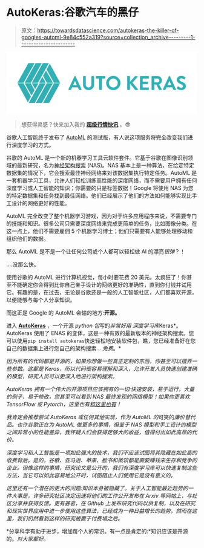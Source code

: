 # AutoKeras:谷歌汽车的黑仔

> 原文：<https://towardsdatascience.com/autokeras-the-killer-of-googles-automl-9e84c552a319?source=collection_archive---------1----------------------->

![](img/00cbd77bea77c60d97253ae5b99d9917.png)

> 想获得灵感？快来加入我的 [**超级行情快讯**](https://www.superquotes.co/?utm_source=mediumtech&utm_medium=web&utm_campaign=sharing) 。😎

谷歌人工智能终于发布了 [AutoML](https://cloud.google.com/automl/) 的测试版，有人说这项服务将完全改变我们进行深度学习的方式。

谷歌的 AutoML 是一个新的机器学习工具云软件套件。它基于谷歌在图像识别领域的最新研究，名为[神经架构搜索](https://arxiv.org/abs/1707.07012) (NAS)。NAS 基本上是一种算法，在给定特定数据集的情况下，它会搜索最佳神经网络来对该数据集执行特定任务。AutoML 是一套机器学习工具，允许人们轻松训练高性能的深度网络，而不需要用户拥有任何深度学习或人工智能的知识；你需要的只是标签数据！Google 将使用 NAS 为您的特定数据集和任务找到最佳网络。他们已经展示了他们的方法如何能够实现比手工设计的网络更好的性能。

AutoML 完全改变了整个机器学习游戏，因为对于许多应用程序来说，不需要专门的技能和知识。很多公司只需要深度网络来完成更简单的任务，比如图像分类。在这一点上，他们不需要雇佣 5 个机器学习博士；他们只需要有人能够处理移动和组织他们的数据。

那么 AutoML 是不是一个让任何公司或个人都可以轻松做 AI 的漂亮*银弹*？！

….没那么快。

使用谷歌的 AutoML 进行计算机视觉，每小时要花费 20 美元。太疯狂了！你甚至不能确定你会得到比你自己亲手设计的网络更好的准确性，直到你付钱并试用它。有趣的是，在过去，无论是谷歌还是一般的人工智能社区，人们都喜欢开源，以便能够与每个人分享知识。

而这正是 Google 的 AutoML 会输的地方:**开源。**

进入 [**AutoKeras**](https://github.com/jhfjhfj1/autokeras) ，一个开源 *python 包*写的*非常好用* *深度学习库*Keras*。AutoKeras 使用了 ENAS 的变体，这是一种有效的最新版本的神经架构搜索。您可以使用`pip install autokeras`快速轻松地安装软件包，瞧，您已经准备好在您自己的数据集上进行您自己的架构搜索… *免费*。*

*因为所有的代码都是开源的，如果你想做一些真正定制的东西，你甚至可以摆弄一些参数。这都是 Keras，所以代码很容易理解和深入，允许开发人员快速创建准确的模型，研究人员可以更深入地进行架构搜索。*

*AutoKeras 拥有一个伟大的开源项目应该拥有的一切:快速安装，易于运行，大量的例子，易于修改，您甚至可以看到 NAS 最终发现的网络模型！如果你更喜欢 TensorFlow 或 Pytorch，这里也有[和](https://github.com/melodyguan/enas)[这里也有](https://github.com/carpedm20/ENAS-pytorch)！*

*我肯定会推荐尝试 AutoKeras 或任何其他实现，作为 AutoML 的*可笑的*廉价替代品。也许谷歌正在为 AutoML 做更多的事情，但鉴于 NAS 模型和手工设计的模型之间非常小的性能差异，我怀疑人们会获得足够大的收益，值得付出如此高昂的代价。*

*深度学习和人工智能是一项如此强大的技术，我们不应该试图将其隐藏在如此高的收费背后。是的，谷歌、亚马逊、苹果、脸书和微软都是需要赚钱来生存和竞争的企业。但像这样的事情，研究论文是公开的，我们有深度学习库可以快速复制这些方法，当它可以如此容易地公开时，试图阻止人们使用它是没有意义的。*

*这里还有一个潜在的更大的问题:知识本身被隐藏了。关于人工智能最近趋势的一件大事是，许多研究社区决定迅速将他们的工作公开发布在 Arxiv 等网站上，与社区分享并获得反馈。更有甚者，在 Github 上发布研究代码以供复制，以及在研究和现实世界应用中进一步使用这些算法，已经成为一种日益增长的趋势。然而在这里，我们仍然看到这样的研究被置于付费墙之后。*

*分享科学有助于进步，增加每个人的常识。有一点是肯定的:*知识应该是开源的。*对大家都好。*